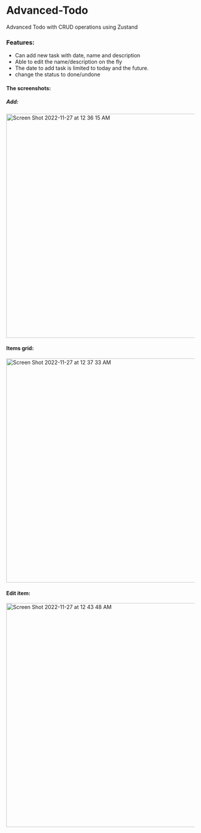 # Advanced-Todo

Advanced Todo with CRUD operations using Zustand

### Features:
- Can add new task with date, name and description
- Able to edit the name/description on the fly
- The date to add task is limited to today and the future.
- change the status to done/undone

#### The screenshots:

##### Add:
<img width="600" alt="Screen Shot 2022-11-27 at 12 36 15 AM" src="https://user-images.githubusercontent.com/59441376/204112821-14e81899-012d-4eea-9f96-c2f8b4360555.png">

#### Items grid:
<img width="600" alt="Screen Shot 2022-11-27 at 12 37 33 AM" src="https://user-images.githubusercontent.com/59441376/204112853-77f086e8-25c0-44cd-a5e2-ce52756cf510.png">

#### Edit item:

<img width="600" alt="Screen Shot 2022-11-27 at 12 43 48 AM" src="https://user-images.githubusercontent.com/59441376/204112912-ca484fac-caba-4b90-8bd7-55826d02f99b.png">


 


